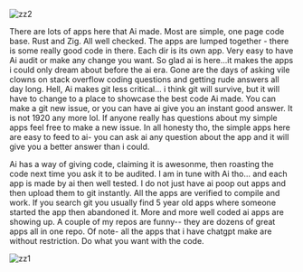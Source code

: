 ![zz2](https://github.com/user-attachments/assets/e54f4c9f-843b-4ae3-85b3-515c673b739e)






There are lots of apps here that Ai made. Most are simple, one page code base. Rust and Zig. All well checked. The apps are lumped together - there is some really good code in there. Each dir is its own app. Very easy to have Ai audit or make any change you want. So glad ai is here...it makes the apps i could only dream about before the ai era. Gone are the days of asking vile clowns on stack overflow coding questions and getting rude answers all day long. Hell, Ai makes git less critical... i think git will survive, but it will have to change to a place to showcase the best code Ai made. You can make a git new issue, or you can have ai give you an instant good answer. It is not 1920 any more lol. If anyone really has questions about my simple apps feel free to make a new issue. In all honesty tho, the simple apps here are easy to feed to ai- you can ask ai any question about the app and it will give you a better answer than i could. 

Ai has a way of giving code, claiming it is awesonme, then roasting the code next time you ask it to be audited. I am in tune with Ai tho... and each app is made by ai then well tested. I do not just have ai poop out apps and then upload them to git instantly. All the apps are verified to compile and work. If you search git you usually find 5 year old apps where someone started the app then abandoned it. More and more well coded ai apps are showing up. A couple of my repos are funny-- they are dozens of great apps all in one repo. Of note- all the apps that i have chatgpt make are without restriction. Do what you want with the code. 




![zz1](https://github.com/user-attachments/assets/26522f0b-7f6e-43b8-9298-d24958cd6ec4)
